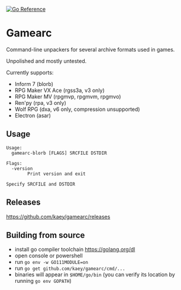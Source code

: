 [![Go Reference](https://pkg.go.dev/badge/github.com/kaey/gamearc.svg)](https://pkg.go.dev/github.com/kaey/gamearc)

Gamearc
=======

Command-line unpackers for several archive formats used in games.

Unpolished and mostly untested.

Currently supports:

- Inform 7 (blorb)
- RPG Maker VX Ace (rgss3a, v3 only)
- RPG Maker MV (rpgmvp, rpgmvm, rpgmvo)
- Ren'py (rpa, v3 only)
- Wolf RPG (dxa, v6 only, compression unsupported)
- Electron (asar)


Usage
-----

```
Usage:
  gamearc-blorb [FLAGS] SRCFILE DSTDIR

Flags:
  -version
    	Print version and exit

Specify SRCFILE and DSTDIR
```


Releases
-----

https://github.com/kaey/gamearc/releases


Building from source
-----

- install go compiler toolchain https://golang.org/dl
- open console or powershell
- run `go env -w GO111MODULE=on`
- run `go get github.com/kaey/gamearc/cmd/...`
- binaries will appear in `$HOME/go/bin` (you can verify its location by running `go env GOPATH`)

